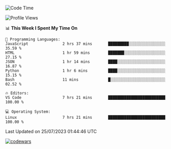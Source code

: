 <!--START_SECTION:waka-->
![Code Time](http://img.shields.io/badge/Code%20Time-244%20hrs%2031%20mins-blue)

![Profile Views](http://img.shields.io/badge/Profile%20Views-20-blue)

📊 **This Week I Spent My Time On** 

```text
💬 Programming Languages: 
JavaScript               2 hrs 37 mins       █████████░░░░░░░░░░░░░░░░   35.59 % 
HTML                     1 hr 59 mins        ███████░░░░░░░░░░░░░░░░░░   27.15 % 
JSON                     1 hr 14 mins        ████░░░░░░░░░░░░░░░░░░░░░   16.87 % 
Python                   1 hr 6 mins         ████░░░░░░░░░░░░░░░░░░░░░   15.15 % 
Bash                     11 mins             █░░░░░░░░░░░░░░░░░░░░░░░░   02.52 % 

🔥 Editors: 
VS Code                  7 hrs 21 mins       █████████████████████████   100.00 % 

💻 Operating System: 
Linux                    7 hrs 21 mins       █████████████████████████   100.00 % 
```


 Last Updated on 25/07/2023 01:44:46 UTC
<!--END_SECTION:waka-->
[![codewars](https://www.codewars.com/users/Delitel/badges/large)](https://www.codewars.com/users/Delitel)   
